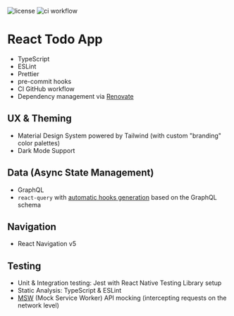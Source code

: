 ![license](https://img.shields.io/github/license/manoldonev/RNTodoAppTs?style=plastic) ![ci workflow](https://github.com/manoldonev/RNTodoAppTs/workflows/ci/badge.svg)

# React Todo App

- TypeScript
- ESLint
- Prettier
- pre-commit hooks
- CI GitHub workflow
- Dependency management via [Renovate](https://www.whitesourcesoftware.com/free-developer-tools/renovate/)

## UX & Theming

- Material Design System powered by Tailwind (with custom "branding" color palettes)
- Dark Mode Support

## Data (Async State Management)

- GraphQL
- `react-query` with [automatic hooks generation](https://www.graphql-code-generator.com/) based on the GraphQL schema

## Navigation

- React Navigation v5

## Testing

- Unit & Integration testing: Jest with React Native Testing Library setup
- Static Analysis: TypeScript & ESLint
- [MSW](https://mswjs.io/) (Mock Service Worker) API mocking (intercepting requests on the network level)
